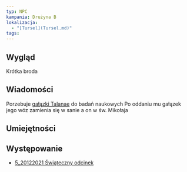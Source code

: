 ```yaml
---
typ: NPC
kampania: Drużyna B
lokalizacja:
  - "[Tursel](Tursel.md)"
tags: 
---
```


## Wygląd
Krótka broda


## Wiadomości
Porzebuje [gałązki Talanae](../przedmioty/ga%C5%82%C4%85zki%20Talanae.md) do badań naukowych
Po oddaniu mu gałązek jego wóz zamienia się w sanie a on w św. Mikołaja



## Umiejętności

## Występowanie
- [5_20122021 Świąteczny odcinek](../sesje/5_20122021%20%C5%9Awi%C4%85teczny%20odcinek.md)





